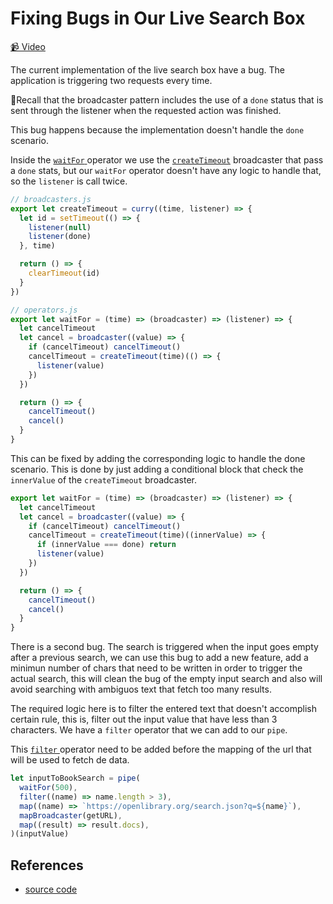 # Fixing Bugs in Our Live Search Box

[📹 Video](https://egghead.io/lessons/egghead-fixing-bugs-in-our-live-search-box)

The current implementation of the live search box have a bug. The application is triggering two requests every time.

🚨Recall that the broadcaster pattern includes the use of a `done` status that is sent through the listener when the requested action was finished.

This bug happens because the implementation doesn't handle the `done` scenario.

Inside the [`waitFor` ](https://github.com/johnlindquist/crafting-functions/blob/react-live-search-bugs/src/operators.js#L257) operator we use the [`createTimeout`](https://github.com/johnlindquist/crafting-functions/blob/react-live-search-bugs/src/broadcasters.js#L5) broadcaster that pass a `done` stats, but our `waitFor` operator doesn't have any logic to handle that, so the `listener` is call twice.

```javascript
// broadcasters.js
export let createTimeout = curry((time, listener) => {
  let id = setTimeout(() => {
    listener(null)
    listener(done)
  }, time)

  return () => {
    clearTimeout(id)
  }
})

// operators.js
export let waitFor = (time) => (broadcaster) => (listener) => {
  let cancelTimeout
  let cancel = broadcaster((value) => {
    if (cancelTimeout) cancelTimeout()
    cancelTimeout = createTimeout(time)(() => {
      listener(value)
    })
  })

  return () => {
    cancelTimeout()
    cancel()
  }
}
```

This can be fixed by adding the corresponding logic to handle the done scenario. This is done by just adding a conditional block that check the `innerValue` of the `createTimeout` broadcaster.

```javascript
export let waitFor = (time) => (broadcaster) => (listener) => {
  let cancelTimeout
  let cancel = broadcaster((value) => {
    if (cancelTimeout) cancelTimeout()
    cancelTimeout = createTimeout(time)((innerValue) => {
      if (innerValue === done) return
      listener(value)
    })
  })

  return () => {
    cancelTimeout()
    cancel()
  }
}
```

There is a second bug. The search is triggered when the input goes empty after a previous search, we can use this bug to add a new feature, add a minimun number of chars that need to be written in order to trigger the actual search, this will clean the bug of the empty input search and also will avoid searching with ambiguos text that fetch too many results.

The required logic here is to filter the entered text that doesn't accomplish certain rule, this is, filter out the input value that have less than 3 characters. We have a `filter` operator that we can add to our `pipe`.

This [`filter` ](https://github.com/johnlindquist/crafting-functions/blob/react-live-search-bugs/src/operators.js#L26) operator need to be added before the mapping of the url that will be used to fetch de data.

```javascript
let inputToBookSearch = pipe(
  waitFor(500),
  filter((name) => name.length > 3),
  map((name) => `https://openlibrary.org/search.json?q=${name}`),
  mapBroadcaster(getURL),
  map((result) => result.docs),
)(inputValue)
```

## References

- [source code](https://github.com/johnlindquist/crafting-functions/blob/react-live-search-bugs/src/index.js)
